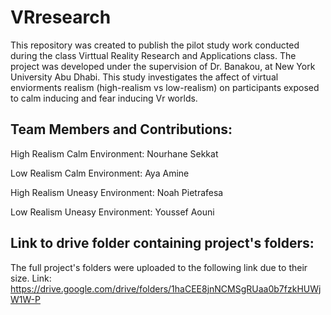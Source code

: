 # VRresearch
This repository was created to publish the pilot study work conducted during the class Virttual Reality Research and Applications class. The project was developed under the supervision of Dr. Banakou, at New York University Abu Dhabi. This study investigates the affect of virtual enviorments realism (high-realism vs low-realism) on participants exposed to calm inducing and fear inducing Vr worlds.
## Team Members and Contributions:


High Realism Calm Environment: Nourhane Sekkat

Low Realism Calm Environment: Aya Amine

High Realism Uneasy Environment: Noah Pietrafesa

Low Realism Uneasy Environment: Youssef Aouni

## Link to drive folder containing project's folders:
The full project's folders were uploaded to the following link due to their size.
Link: https://drive.google.com/drive/folders/1haCEE8jnNCMSgRUaa0b7fzkHUWjW1W-P
